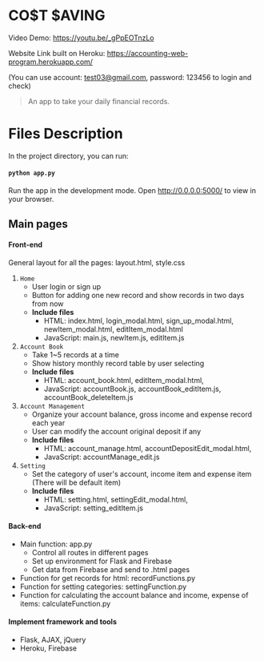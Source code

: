 # CO$T $AVING
Video Demo:  https://youtu.be/_gPpEOTnzLo

Website Link built on Heroku: https://accounting-web-program.herokuapp.com/

(You can use account: test03@gmail.com, password: 123456 to login and check)

> An app to take your daily financial records.



# Files Description
In the project directory, you can run:
#### `python app.py`
Run the app in the development mode.
Open http://0.0.0.0:5000/ to view in your browser.

## Main pages
#### Front-end
General layout for all the pages: layout.html, style.css
1. `Home`
   - User login or sign up
   - Button for adding one new record and show records in two days from now
   - **Include files**
     - HTML: index.html, login_modal.html, sign_up_modal.html, newItem_modal.html, editItem_modal.html
     - JavaScript: main.js, newItem.js, editItem.js
2. `Account Book`
   - Take 1~5 records at a time
   - Show history monthly record table by user selecting
   - **Include files**
     - HTML: account_book.html, editItem_modal.html, 
     - JavaScript: accountBook.js, accountBook_editItem.js, accountBook_deleteItem.js
3. `Account Management`
   - Organize your account balance, gross income and expense record each year
   - User can modify the account original deposit if any
   - **Include files**
     - HTML: account_manage.html, accountDepositEdit_modal.html, 
     - JavaScript: accountManage_edit.js
4. `Setting`
   - Set the category of user's account, income item and expense item (There will be default item)
   - **Include files**
     - HTML: setting.html, settingEdit_modal.html, 
     - JavaScript: setting_editItem.js

#### Back-end
* Main function: app.py
  - Control all routes in different pages
  - Set up environment for Flask and Firebase
  - Get data from Firebase and send to .html pages
* Function for get records for html: recordFunctions.py
* Function for setting categories: settingFunction.py 
* Function for calculating the account balance and income, expense of items: calculateFunction.py

#### Implement framework and tools
* Flask, AJAX, jQuery
* Heroku, Firebase